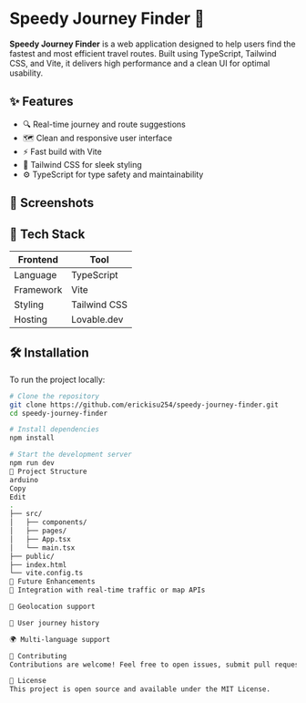 # Speedy Journey Finder 🚀

**Speedy Journey Finder** is a web application designed to help users find the fastest and most efficient travel routes. Built using TypeScript, Tailwind CSS, and Vite, it delivers high performance and a clean UI for optimal usability.

## ✨ Features

- 🔍 Real-time journey and route suggestions
- 🗺️ Clean and responsive user interface
- ⚡ Fast build with Vite
- 💅 Tailwind CSS for sleek styling
- ⚙️ TypeScript for type safety and maintainability

## 📸 Screenshots

<!-- Add screenshots when available -->
<!-- ![Home Page](./assets/screenshots/home.png) -->

## 🧰 Tech Stack

| Frontend  | Tool        |
|-----------|-------------|
| Language  | TypeScript  |
| Framework | Vite        |
| Styling   | Tailwind CSS |
| Hosting   | Lovable.dev |

## 🛠 Installation

To run the project locally:

```bash
# Clone the repository
git clone https://github.com/erickisu254/speedy-journey-finder.git
cd speedy-journey-finder

# Install dependencies
npm install

# Start the development server
npm run dev
📁 Project Structure
arduino
Copy
Edit
.
├── src/
│   ├── components/
│   ├── pages/
│   ├── App.tsx
│   └── main.tsx
├── public/
├── index.html
└── vite.config.ts
📌 Future Enhancements
🚗 Integration with real-time traffic or map APIs

📍 Geolocation support

🧭 User journey history

🌍 Multi-language support

🤝 Contributing
Contributions are welcome! Feel free to open issues, submit pull requests, or suggest new features.

📜 License
This project is open source and available under the MIT License.
